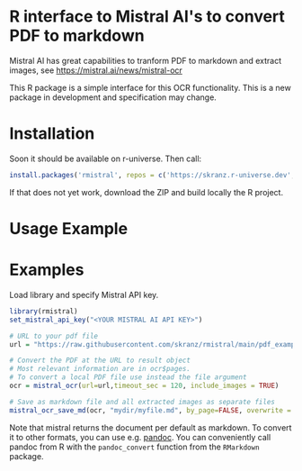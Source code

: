 # R interface to Mistral AI's to convert PDF to markdown

Mistral AI has great capabilities to tranform PDF to markdown and extract images, see https://mistral.ai/news/mistral-ocr  

This R package is a simple interface for this OCR functionality. This is a new package in development and specification may change.


# Installation

Soon it should be available on r-universe. Then call:

```r
install.packages('rmistral', repos = c('https://skranz.r-universe.dev', 'https://cloud.r-project.org'))
```

If that does not yet work, download the ZIP and build locally the R project.

# Usage Example

# Examples

Load library and specify Mistral API key.

```r
library(rmistral)
set_mistral_api_key("<YOUR MISTRAL AI API KEY>")
```

```r
# URL to your pdf file
url = "https://raw.githubusercontent.com/skranz/rmistral/main/pdf_example/paper_excerpt.pdf"

# Convert the PDF at the URL to result object
# Most relevant information are in ocr$pages.
# To convert a local PDF file use instead the file argument
ocr = mistral_ocr(url=url,timeout_sec = 120, include_images = TRUE)

# Save as markdown file and all extracted images as separate files
mistral_ocr_save_md(ocr, "mydir/myfile.md", by_page=FALSE, overwrite = TRUE, save_images=TRUE)
```

Note that mistral returns the document per default as markdown. To convert it to other formats, you can use e.g. [pandoc](https://pandoc.org/). You can conveniently call pandoc from R with the `pandoc_convert` function from the `RMarkdown` package.
